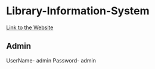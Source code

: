 # Library-Information-System

[Link to the Website](https://elibraryms.000webhostapp.com/index.php)

## Admin
UserName- admin
Password- admin
